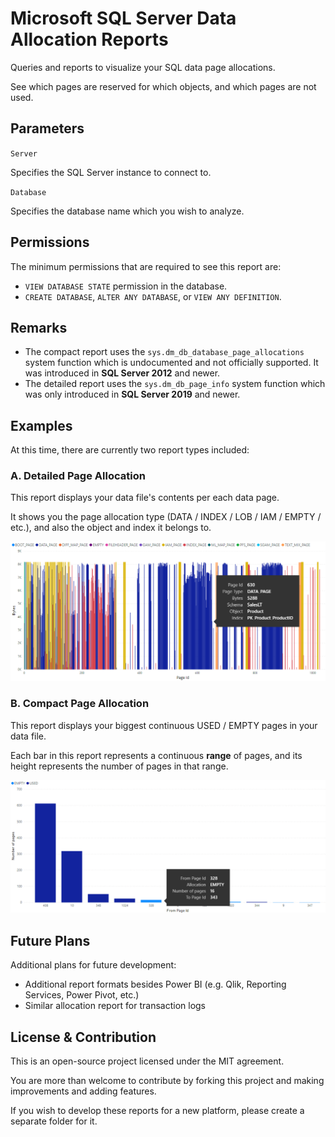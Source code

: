 # Microsoft SQL Server Data Allocation Reports

Queries and reports to visualize your SQL data page allocations.

See which pages are reserved for which objects, and which pages are not used.

## Parameters

`Server`

Specifies the SQL Server instance to connect to.

`Database`

Specifies the database name which you wish to analyze.

## Permissions

The minimum permissions that are required to see this report are:

- `VIEW DATABASE STATE` permission in the database.
- `CREATE DATABASE`, `ALTER ANY DATABASE`, or `VIEW ANY DEFINITION`.

## Remarks

- The compact report uses the `sys.dm_db_database_page_allocations` system function which is undocumented and not officially supported. It was introduced in **SQL Server 2012** and newer.
- The detailed report uses the `sys.dm_db_page_info` system function which was only introduced in **SQL Server 2019** and newer.

## Examples

At this time, there are currently two report types included:

### A. Detailed Page Allocation

This report displays your data file's contents per each data page.

It shows you the page allocation type (DATA / INDEX / LOB / IAM / EMPTY / etc.), and also the object and index it belongs to.

![Detailed Page Allocation Screenshot](https://raw.githubusercontent.com/EitanBlumin/mssql-data-allocation-report/master/media/screenshot1.png "Detailed Page Allocation Screenshot")

### B. Compact Page Allocation

This report displays your biggest continuous USED / EMPTY pages in your data file.

Each bar in this report represents a continuous **range** of pages, and its height represents the number of pages in that range.

![Compact Page Allocation Screenshot](https://raw.githubusercontent.com/EitanBlumin/mssql-data-allocation-report/master/media/screenshot2.png "Compact Page Allocation Screenshot")

## Future Plans

Additional plans for future development:

- Additional report formats besides Power BI (e.g. Qlik, Reporting Services, Power Pivot, etc.)
- Similar allocation report for transaction logs

## License & Contribution

This is an open-source project licensed under the MIT agreement.

You are more than welcome to contribute by forking this project and making improvements and adding features.

If you wish to develop these reports for a new platform, please create a separate folder for it.
